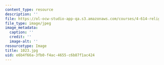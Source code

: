 ```yaml
---
content_type: resource
description: ''
file: https://ol-ocw-studio-app-qa.s3.amazonaws.com/courses/4-614-religious-architecture-and-islamic-cultures-fall-2002/e6b4f66a3fb0f4ac4655c6b87f1ac424_1023.jpg
file_type: image/jpeg
image_metadata:
  caption: ''
  credit: ''
  image-alt: ''
resourcetype: Image
title: 1023.jpg
uid: e6b4f66a-3fb0-f4ac-4655-c6b87f1ac424
---
```

